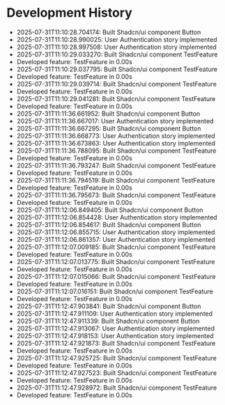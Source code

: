 # Development History

- 2025-07-31T11:10:28.704174: Built Shadcn/ui component Button
- 2025-07-31T11:10:28.990025: User Authentication story implemented
- 2025-07-31T11:10:28.997508: User Authentication story implemented
- 2025-07-31T11:10:29.033270: Built Shadcn/ui component TestFeature
- Developed feature: TestFeature in 0.00s
- 2025-07-31T11:10:29.037795: Built Shadcn/ui component TestFeature
- Developed feature: TestFeature in 0.00s
- 2025-07-31T11:10:29.039714: Built Shadcn/ui component TestFeature
- Developed feature: TestFeature in 0.00s
- 2025-07-31T11:10:29.041281: Built Shadcn/ui component TestFeature
- Developed feature: TestFeature in 0.00s
- 2025-07-31T11:11:36.661952: Built Shadcn/ui component Button
- 2025-07-31T11:11:36.667017: User Authentication story implemented
- 2025-07-31T11:11:36.667295: Built Shadcn/ui component Button
- 2025-07-31T11:11:36.668773: User Authentication story implemented
- 2025-07-31T11:11:36.673863: User Authentication story implemented
- 2025-07-31T11:11:36.788095: Built Shadcn/ui component TestFeature
- Developed feature: TestFeature in 0.00s
- 2025-07-31T11:11:36.793247: Built Shadcn/ui component TestFeature
- Developed feature: TestFeature in 0.00s
- 2025-07-31T11:11:36.794519: Built Shadcn/ui component TestFeature
- Developed feature: TestFeature in 0.00s
- 2025-07-31T11:11:36.795673: Built Shadcn/ui component TestFeature
- Developed feature: TestFeature in 0.00s
- 2025-07-31T11:12:06.849405: Built Shadcn/ui component Button
- 2025-07-31T11:12:06.854428: User Authentication story implemented
- 2025-07-31T11:12:06.854617: Built Shadcn/ui component Button
- 2025-07-31T11:12:06.855715: User Authentication story implemented
- 2025-07-31T11:12:06.861357: User Authentication story implemented
- 2025-07-31T11:12:07.009185: Built Shadcn/ui component TestFeature
- Developed feature: TestFeature in 0.00s
- 2025-07-31T11:12:07.013775: Built Shadcn/ui component TestFeature
- Developed feature: TestFeature in 0.00s
- 2025-07-31T11:12:07.015066: Built Shadcn/ui component TestFeature
- Developed feature: TestFeature in 0.00s
- 2025-07-31T11:12:07.016151: Built Shadcn/ui component TestFeature
- Developed feature: TestFeature in 0.00s
- 2025-07-31T11:12:47.903841: Built Shadcn/ui component Button
- 2025-07-31T11:12:47.911109: User Authentication story implemented
- 2025-07-31T11:12:47.911339: Built Shadcn/ui component Button
- 2025-07-31T11:12:47.913067: User Authentication story implemented
- 2025-07-31T11:12:47.918153: User Authentication story implemented
- 2025-07-31T11:12:47.921873: Built Shadcn/ui component TestFeature
- Developed feature: TestFeature in 0.00s
- 2025-07-31T11:12:47.925725: Built Shadcn/ui component TestFeature
- Developed feature: TestFeature in 0.00s
- 2025-07-31T11:12:47.927523: Built Shadcn/ui component TestFeature
- Developed feature: TestFeature in 0.00s
- 2025-07-31T11:12:47.928972: Built Shadcn/ui component TestFeature
- Developed feature: TestFeature in 0.00s
